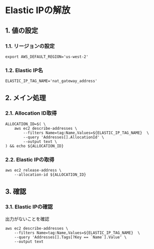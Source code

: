 <!-- omit in toc -->
# Elastic IPの解放

## 1. 値の設定

### 1.1. リージョンの設定

    export AWS_DEFAULT_REGION='us-west-2'

### 1.2. Elastic IP名

    ELASTIC_IP_TAG_NAME='nat_gateway_address'

## 2. メイン処理

### 2.1. Allocation ID取得

    ALLOCATION_ID=$( \
        aws ec2 describe-addresses \
            --filters Name=tag:Name,Values=${ELASTIC_IP_TAG_NAME}  \
            --query 'Addresses[].AllocationId' \
            --output text \
    ) && echo ${ALLOCATION_ID}

### 2.2. Elastic IPの取得

    aws ec2 release-address \
        --allocation-id ${ALLOCATION_ID} 

## 3. 確認

### 3.1. Elastic IPの確認

出力がないことを確認

    aws ec2 describe-addresses \
        --filters Name=tag:Name,Values=${ELASTIC_IP_TAG_NAME}  \
        --query 'Addresses[].Tags[?Key == `Name`].Value' \
        --output text

